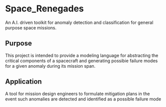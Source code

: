 # Space_Renegades
An A.I. driven toolkit for anomaly detection and classification for general purpose space missions.

## Purpose

This project is intended to provide a modeling language for abstracting the critical components of a spacecraft and generating possibie failure modes for a given anomaly during its mission span. 

## Application
A tool for mission design engineers to formulate mitigation plans in the event such anomalies are detected and identified as a possible failure mode
